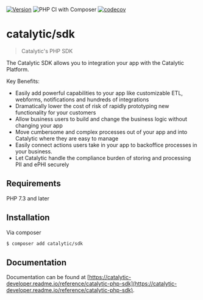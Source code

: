 [![Version](https://poser.pugx.org/catalytic/sdk/version)](//packagist.org/packages/catalytic/sdk)
![PHP CI with Composer](https://github.com/catalyticlabs/catalytic-sdk-php/workflows/PHP%20CI%20with%20Composer/badge.svg)
[![codecov](https://codecov.io/gh/catalyticlabs/catalytic-sdk-php/branch/master/graph/badge.svg)](https://codecov.io/gh/catalyticlabs/catalytic-sdk-php)

# catalytic/sdk
> Catalytic's PHP SDK

The Catalytic SDK allows you to integration your app with the Catalytic Platform.

Key Benefits:

 - Easily add powerful capabilities to your app like customizable ETL, webforms, notifications and hundreds of integrations
 - Dramatically lower the cost of risk of rapidly prototyping new functionality for your customers
 - Allow business users to build and change the business logic without changing your app
 - Move cumbersome and complex processes out of your app and into Catalytic where they are easy to manage
 - Easily connect actions users take in your app to backoffice processes in your business.
 - Let Catalytic handle the compliance burden of storing and processing PII and ePHI securely


## Requirements
PHP 7.3 and later

## Installation
Via composer

```sh
$ composer add catalytic/sdk
```

## Documentation
Documentation can be found at [https://catalytic-developer.readme.io/reference/catalytic-php-sdk](https://catalytic-developer.readme.io/reference/catalytic-php-sdk).

